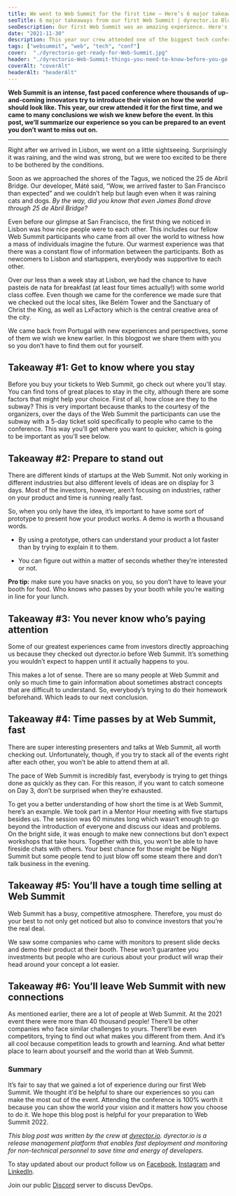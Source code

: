 ```yaml
---
title: We went to Web Summit for the first time – Here’s 6 major takeaways you need to know before you buy your tickets
seoTitle: 6 major takeaways from our first Web Summit | dyrector.io Blog
seoDescription: Our first Web Summit was an amazing experience. Here's what we learned so you can impress investors with your idea in the next event.
date: "2021-11-30"
description: This year our crew attended one of the biggest tech conferences of the world, Web Summit for the first time to show investors how the dyrector.io release management platform can help software developer companies work more efficiently. In this post, we’ll summarize our experience so you can be prepared to an event you don’t want to miss out on.
tags: ["websummit", "web", "tech", "conf"]
cover:  "./dyrectorio-get-ready-for-Web-Summit.jpg"
header: "./dyrectorio-Web-Summit-things-you-need-to-know-before-you-go.jpg"
coverAlt: "coverAlt"
headerAlt: "headerAlt"
---
```


**Web Summit is an intense, fast paced conference where thousands of up-and-coming innovators try to introduce their vision on how the world should look like. This year, our crew attended it for the first time, and we came to many conclusions we wish we knew before the event. In this post, we’ll summarize our experience so you can be prepared to an event you don’t want to miss out on.**

***

Right after we arrived in Lisbon, we went on a little sightseeing. Surprisingly it was raining, and the wind was strong, but we were too excited to be there to be bothered by the conditions.

Soon as we approached the shores of the Tagus, we noticed the 25 de Abril Bridge. Our developer, Máté said, “Wow, we arrived faster to San Francisco than expected” and we couldn’t help but laugh even when it was raining cats and dogs. *By the way, did you know that even James Bond drove through 25 de Abril Bridge?*

Even before our glimpse at San Francisco, the first thing we noticed in Lisbon was how nice people were to each other. This includes our fellow Web Summit participants who came from all over the world to witness how a mass of individuals imagine the future. Our warmest experience was that there was a constant flow of information between the participants. Both as newcomers to Lisbon and startuppers, everybody was supportive to each other.

Over our less than a week stay at Lisbon, we had the chance to have pasteis de nata for breakfast (at least four times actually!) with some world class coffee. Even though we came for the conference we made sure that we checked out the local sites, like Belém Tower and the Sanctuary of Christ the King, as well as LxFactory which is the central creative area of the city.

We came back from Portugal with new experiences and perspectives, some of them we wish we knew earlier. In this blogpost we share them with you so you don’t have to find them out for yourself.

## Takeaway #1: Get to know where you stay

Before you buy your tickets to Web Summit, go check out where you'll stay. You can find tons of great places to stay in the city, although there are some factors that might help your choice. First of all, how close are they to the subway? This is very important because thanks to the courtesy of the organizers, over the days of the Web Summit the participants can use the subway with a 5-day ticket sold specifically to people who came to the conference. This way you’ll get where you want to quicker, which is going to be important as you’ll see below.

## Takeaway #2: Prepare to stand out

There are different kinds of startups at the Web Summit. Not only working in different industries but also different levels of ideas are on display for 3 days. Most of the investors, however, aren’t focusing on industries, rather on your product and time is running really fast.

So, when you only have the idea, it’s important to have some sort of prototype to present how your product works. A demo is worth a thousand words.

- By using a prototype, others can understand your product a lot faster than by trying to explain it to them.

- You can figure out within a matter of seconds whether they’re interested or not.

**Pro tip:** make sure you have snacks on you, so you don’t have to leave your booth for food. Who knows who passes by your booth while you’re waiting in line for your lunch.

## Takeaway #3: You never know who’s paying attention

Some of our greatest experiences came from investors directly approaching us because they checked out dyrector.io before Web Summit. It’s something you wouldn’t expect to happen until it actually happens to you.

This makes a lot of sense. There are so many people at Web Summit and only so much time to gain information about sometimes abstract concepts that are difficult to understand. So, everybody’s trying to do their homework beforehand. Which leads to our next conclusion.

## Takeaway #4: Time passes by at Web Summit, fast

There are super interesting presenters and talks at Web Summit, all worth checking out. Unfortunately, though, if you try to stack all of the events right after each other, you won’t be able to attend them at all.

The pace of Web Summit is incredibly fast, everybody is trying to get things done as quickly as they can. For this reason, if you want to catch someone on Day 3, don’t be surprised when they’re exhausted.

To get you a better understanding of how short the time is at Web Summit, here’s an example. We took part in a Mentor Hour meeting with five startups besides us. The session was 60 minutes long which wasn’t enough to go beyond the introduction of everyone and discuss our ideas and problems. On the bright side, it was enough to make new connections but don’t expect workshops that take hours. Together with this, you won’t be able to have fireside chats with others. Your best chance for those might be Night Summit but some people tend to just blow off some steam there and don’t talk business in the evening.

## Takeaway #5: You’ll have a tough time selling at Web Summit

Web Summit has a busy, competitive atmosphere. Therefore, you must do your best to not only get noticed but also to convince investors that you’re the real deal.

We saw some companies who came with monitors to present slide decks and demo their product at their booth. These won’t guarantee you investments but people who are curious about your product will wrap their head around your concept a lot easier.

## Takeaway #6: You’ll leave Web Summit with new connections

As mentioned earlier, there are a lot of people at Web Summit. At the 2021 event there were more than 40 thousand people! There’ll be other companies who face similar challenges to yours. There’ll be even competitors, trying to find out what makes you different from them. And it’s all cool because competition leads to growth and learning. And what better place to learn about yourself and the world than at Web Summit.

### Summary

It’s fair to say that we gained a lot of experience during our first Web Summit. We thought it’d be helpful to share our experiences so you can make the most out of the event. Attending the conference is 100% worth it because you can show the world your vision and it matters how you choose to do it. We hope this blog post is helpful for your preparation to Web Summit 2022.

*This blog post was written by the crew at [dyrector.io](https://dyrector.io). dyrector.io is a release management platform that enables fast deployment and monitoring for non-technical personnel to save time and energy of developers.*

To stay updated about our product follow us on [Facebook](https://www.facebook.com/dyrectorio), [Instagram](https://www.instagram.com/dyrectorio/) and [LinkedIn](https://www.linkedin.com/company/dyrectorio/).

Join our public [Discord](https://discord.gg/hMyT9cbYFD) server to discuss DevOps.